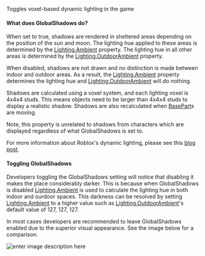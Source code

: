 Toggles voxel-based dynamic lighting in the game

#### What does GlobalShadows do?

When set to true, shadows are rendered in sheltered areas depending on the
position of the sun and moon. The lighting hue applied to these areas is
determined by the [Lighting.Ambient](https://create.roblox.com/docs/reference/engine/classes/Lighting#Ambient) property. The lighting hue in all
other areas is determined by the [Lighting.OutdoorAmbient](https://create.roblox.com/docs/reference/engine/classes/Lighting#OutdoorAmbient) property.

When disabled, shadows are not drawn and no distinction is made between
indoor and outdoor areas. As a result, the [Lighting.Ambient](https://create.roblox.com/docs/reference/engine/classes/Lighting#Ambient) property
determines the lighting hue and [Lighting.OutdoorAmbient](https://create.roblox.com/docs/reference/engine/classes/Lighting#OutdoorAmbient) will do nothing.

Shadows are calculated using a voxel system, and each lighting voxel is
4x4x4 studs. This means objects need to be larger than 4x4x4 studs to
display a realistic shadow. Shadows are also recalculated when [BasePart](https://create.roblox.com/docs/reference/engine/classes/BasePart)s
are moving.

Note, this property is unrelated to shadows from characters which are
displayed regardless of what GlobalShadows is set to.

For more information about Roblox's dynamic lighting, please see this
[blog post][1].

#### Toggling GlobalShadows

Developers toggling the GlobalShadows setting will notice that disabling
it makes the place considerably darker. This is because when GlobalShadows
is disabled [Lighting.Ambient](https://create.roblox.com/docs/reference/engine/classes/Lighting#Ambient) is used to calculate the lighting hue in
both indoor and ourdoor spaces. This darkness can be resolved by setting
[Lighting.Ambient](https://create.roblox.com/docs/reference/engine/classes/Lighting#Ambient) to a higher value such as [Lighting.OutdoorAmbient](https://create.roblox.com/docs/reference/engine/classes/Lighting#OutdoorAmbient)'s
default value of 127, 127, 127.

In most cases developers are recommended to leave GlobalShadows enabled
due to the superior visual appearance. See the image below for a
comparison.

![enter image description here][2]

[1]:
  https://blog.roblox.com/2013/02/dynamic-lighting-and-shadows-the-voxel-solution/
[2]: https://prod.docsiteassets.roblox.com/assets/blt23745970e2437872/GlobalShadows.png